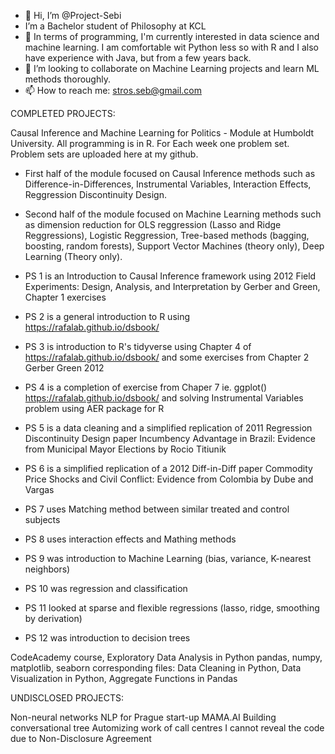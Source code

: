 - 👋 Hi, I’m @Project-Sebi
-  I’m a Bachelor student of Philosophy at KCL
- 👀 In terms of programming, I'm currently interested in data science and machine learning. I am comfortable wit Python less so with R and I also have experience with Java, but from a few years back.
- 💞️ I’m looking to collaborate on Machine Learning projects and learn ML methods thoroughly.
- 📫 How to reach me: stros.seb@gmail.com

 COMPLETED PROJECTS:

Causal Inference and Machine Learning for Politics - Module at Humboldt University. All programming is in R. For Each week one problem set. Problem sets are uploaded here at my github.

- First half of the module focused on Causal Inference methods such as Difference-in-Differences, Instrumental Variables, Interaction Effects, Reggression Discontinuity Design.
- Second half of the module focused on Machine Learning methods such as dimension reduction for OLS reggression (Lasso and Ridge Reggressions), Logistic Reggression, Tree-based methods (bagging, boosting, random forests), Support Vector Machines (theory only), Deep Learning (Theory only). 
- PS 1 is an Introduction to Causal Inference framework using 2012 Field Experiments: Design, Analysis, and Interpretation by Gerber and Green, Chapter 1 exercises
- PS 2 is a general introduction to R using https://rafalab.github.io/dsbook/
- PS 3 is introduction to R's tidyverse using Chapter 4 of https://rafalab.github.io/dsbook/ and some exercises from Chapter 2 Gerber Green 2012 
- PS 4 is a completion of exercise from Chaper 7 ie. ggplot() https://rafalab.github.io/dsbook/ and solving Instrumental Variables problem using AER package for R
- PS 5 is a data cleaning and a simplified replication of 2011 Regression Discontinuity Design paper Incumbency Advantage in Brazil: Evidence from Municipal Mayor Elections by Rocio Titiunik 
- PS 6 is a simplified replication of a 2012 Diff-in-Diff paper Commodity Price Shocks and Civil Conflict: Evidence from Colombia by Dube and Vargas
- PS 7 uses Matching method between similar treated and control subjects
- PS 8 uses interaction effects and Mathing methods

- PS 9 was introduction to Machine Learning (bias, variance, K-nearest neighbors)
- PS 10 was regression and classification
- PS 11 looked at sparse and flexible regressions (lasso, ridge, smoothing by derivation)
- PS 12 was introduction to decision trees

CodeAcademy course, Exploratory Data Analysis in Python
pandas, numpy, matplotlib, seaborn
corresponding files: Data Cleaning in Python, Data Visualization in Python, Aggregate Functions in Pandas

UNDISCLOSED PROJECTS:

Non-neural networks NLP for Prague start-up MAMA.AI
Building conversational tree
Automizing work of call centres
I cannot reveal the code due to Non-Disclosure Agreement


<!---
Project-Sebi/Project-Sebi is a ✨ special ✨ repository because its `README.md` (this file) appears on your GitHub profile.
You can click the Preview link to take a look at your changes.
--->
